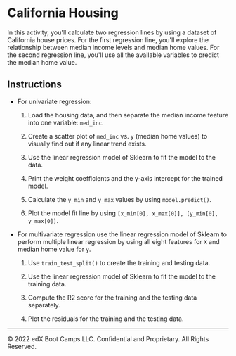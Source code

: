 # California Housing

In this activity, you'll calculate two regression lines by using a dataset of California house prices. For the first regression line, you'll explore the relationship between median income levels and median home values. For the second regression line, you'll use all the available variables to predict the median home value.

## Instructions

* For univariate regression:

    1. Load the housing data, and then separate the median income feature into one variable: `med_inc`.

    2. Create a scatter plot of `med_inc` vs. `y` (median home values) to visually find out if any linear trend exists.

    3. Use the linear regression model of Sklearn to fit the model to the data.

    4. Print the weight coefficients and the y-axis intercept for the trained model.

    5. Calculate the `y_min` and `y_max` values by using `model.predict()`.

    6. Plot the model fit line by using `[x_min[0], x_max[0]], [y_min[0], y_max[0]]`.

* For multivariate regression use the linear regression model of Sklearn to perform multiple linear regression by using all eight features for `X` and median home value for `y`.

    1. Use `train_test_split()` to create the training and testing data.
    
    2. Use the linear regression model of Sklearn to fit the model to the training data.
    
    3. Compute the R2 score for the training and the testing data separately.

    4. Plot the residuals for the training and the testing data.

- - -

© 2022 edX Boot Camps LLC. Confidential and Proprietary. All Rights Reserved.
